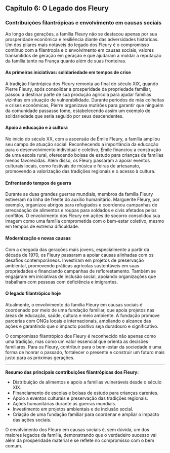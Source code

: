 
## Capítulo 6: O Legado dos Fleury

### Contribuições filantrópicas e envolvimento em causas sociais

Ao longo das gerações, a família Fleury não se destacou apenas por sua prosperidade econômica e resiliência diante das adversidades históricas. Um dos pilares mais notáveis do legado dos Fleury é o compromisso contínuo com a filantropia e o envolvimento em causas sociais, valores transmitidos de geração em geração e que ajudaram a moldar a reputação da família tanto na França quanto além de suas fronteiras.

#### As primeiras iniciativas: solidariedade em tempos de crise

A tradição filantrópica dos Fleury remonta ao final do século XIX, quando Pierre Fleury, após consolidar a prosperidade da propriedade familiar, passou a destinar parte de sua produção agrícola para ajudar famílias vizinhas em situação de vulnerabilidade. Durante períodos de más colheitas e crises econômicas, Pierre organizava mutirões para garantir que ninguém da comunidade passasse fome, estabelecendo assim um exemplo de solidariedade que seria seguido por seus descendentes.

#### Apoio à educação e à cultura

No início do século XX, com a ascensão de Émile Fleury, a família ampliou seu campo de atuação social. Reconhecendo a importância da educação para o desenvolvimento individual e coletivo, Émile financiou a construção de uma escola rural, oferecendo bolsas de estudo para crianças de famílias menos favorecidas. Além disso, os Fleury passaram a apoiar eventos culturais locais, como festivais de música e feiras de artesanato, promovendo a valorização das tradições regionais e o acesso à cultura.

#### Enfrentando tempos de guerra

Durante as duas grandes guerras mundiais, membros da família Fleury estiveram na linha de frente do auxílio humanitário. Marguerite Fleury, por exemplo, organizou abrigos para refugiados e coordenou campanhas de arrecadação de alimentos e roupas para soldados e civis afetados pelos conflitos. O envolvimento dos Fleury em ações de socorro consolidou sua imagem como uma família comprometida com o bem-estar coletivo, mesmo em tempos de extrema dificuldade.

#### Modernização e novas causas

Com a chegada das gerações mais jovens, especialmente a partir da década de 1970, os Fleury passaram a apoiar causas alinhadas com os desafios contemporâneos. Investiram em projetos de preservação ambiental, promovendo práticas agrícolas sustentáveis em suas propriedades e financiando campanhas de reflorestamento. Também se engajaram em iniciativas de inclusão social, apoiando organizações que trabalham com pessoas com deficiência e imigrantes.

#### O legado filantrópico hoje

Atualmente, o envolvimento da família Fleury em causas sociais é coordenado por meio de uma fundação familiar, que apoia projetos nas áreas de educação, saúde, cultura e meio ambiente. A fundação promove parcerias com ONGs locais e internacionais, ampliando o alcance das ações e garantindo que o impacto positivo seja duradouro e significativo.

O compromisso filantrópico dos Fleury é reconhecido não apenas como uma tradição, mas como um valor essencial que orienta as decisões familiares. Para os Fleury, contribuir para o bem-estar da sociedade é uma forma de honrar o passado, fortalecer o presente e construir um futuro mais justo para as próximas gerações.

---

**Resumo das principais contribuições filantrópicas dos Fleury:**

- Distribuição de alimentos e apoio a famílias vulneráveis desde o século XIX.
- Financiamento de escolas e bolsas de estudo para crianças carentes.
- Apoio a eventos culturais e preservação das tradições regionais.
- Ações humanitárias durante as guerras mundiais.
- Investimento em projetos ambientais e de inclusão social.
- Criação de uma fundação familiar para coordenar e ampliar o impacto das ações sociais.

O envolvimento dos Fleury em causas sociais é, sem dúvida, um dos maiores legados da família, demonstrando que o verdadeiro sucesso vai além da prosperidade material e se reflete no compromisso com o bem comum.
```
